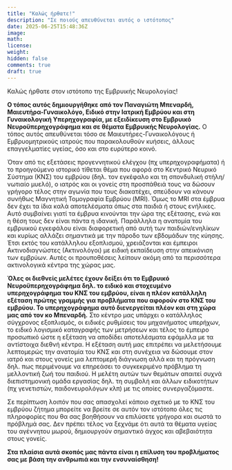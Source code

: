 ```yaml
---
title: "Καλώς ήρθατε!"
description: "Σε ποιούς απευθύνεται αυτός ο ιστότοπος"
date: 2025-06-25T15:48:36Z
image: 
math: 
license:
weight: 
hidden: false
comments: true
draft: true
---
```


Καλώς ήρθατε στον ιστότοπο της Εμβρυικής Νευρολογίας!

**Ο τόπος αυτός δημιουργήθηκε από τον Παναγιώτη Μπεναρδή, Μαιευτήρα-Γυναικολόγο, Ειδικό στην Ιατρική Εμβρύου και στη Γυναικολογική Υπερηχογραφία, με εξειδίκευση στο Εμβρυικό Νευροϋπερηχογράφημα και σε θέματα Εμβρυικής Νευρολογίας.**
Ο τόπος αυτός απευθύνεται τόσο σε Μαιευτήρες-Γυναικολόγους ή Εμβρυομητρικούς ιατρούς που παρακολουθούν κυήσεις, άλλους επαγγελματίες υγείας, όσο και στο ευρύτερο κοινό.

Όταν από τις εξετάσεις προγεννητικού ελέγχου (πχ υπερηχογραφήματα) ή το προηγούμενο ιστορικό τίθεται θέμα που αφορά στο Κεντρικό Νευρικό Σύστημα (ΚΝΣ) του εμβρύου (δηλ. τον εγκέφαλο και τη σπονδυλική στήλη/νωτιαίο μυελό), ο ιατρός και οι γονείς στη προσπάθειά τους να δώσουν γρήγορο τέλος στην αγωνία που τους διακατέχει, σπεύδουν να κάνουν συνήθως Μαγνητική Τομογραφία Εμβρύου (MRI). Όμως το MRI στα έμβρυα δεν έχει τα ίδια καλά αποτελέσματα όπως στα παιδιά ή στους ενήλικες. Αυτό συμβαίνει γιατί τα έμβρυα κινούνται την ώρα της εξέτασης, ενώ και η θέση τους δεν είναι πάντα η ιδανική. Παράλληλα η ανατομία του εμβρυικού εγκεφάλου είναι διαφορετική από αυτή των παιδιών/ενηλίκων και κυρίως αλλάζει σημαντικά με την πάροδο των εβδομάδων της κύησης. Έτσι εκτός του κατάλληλου εξοπλισμού, χρειάζονται και έμπειροι Ακτινοδιαγνώστες (Ακτινολόγοι) με ειδική εκπαίδευση στην απεικόνιση των εμβρύων. Αυτές οι προυποθέσεις λείπουν ακόμη από τα περισσότερα ακτινολογικά κέντρα της χώρας μας.

**Όλες οι διεθνείς μελέτες έχουν δείξει ότι το Εμβρυικό Νευροϋπερηχογράφημα δηλ. το ειδικό και στοχευμένο υπερηχογράφημα του ΚΝΣ του εμβρύου, είναι η πλέον κατάλληλη εξέταση πρώτης γραμμής για προβλήματα που αφορούν στο ΚΝΣ του εμβρύου. Το υπερηχογράφημα αυτό διενεργείται πλέον και στη χώρα μας από τον κο Μπεναρδή.**
Στο κέντρο μας υπάρχει ο κατάλληλος σύγχρονος εξοπλισμός, οι ειδικές ρυθμίσεις του μηχανήματος υπερήχων, το ειδικό λογισμικό καταγραφής των μετρήσεων και τέλος το έμπειρο προσωπικό ώστε η εξέταση να αποδίδει αποτελέσματα εφάμιλλα με τα αντίστοιχα διεθνή κέντρα.
Η εξέταση αυτή μας επιτρέπει να μελετήσουμε λεπτομερώς την ανατομία του ΚΝΣ και στη συνέχεια να δώσουμε στον ιατρό και στους γονείς μια λεπτομερή διάγνωση αλλά και τη πρόγνωση δηλ. πως περιμένουμε να επηρεάσει το συγκεκριμένο πρόβλημα τη μελλοντική ζωή του παιδιού. Η μελέτη αυτών των θεμάτων απαιτεί συχνά διεπιστημονική ομάδα εργασίας δηλ. τη συμβολή και άλλων ειδικοτήτων (πχ γενετιστών, παιδονευρολόγων κλπ) με τις οποίες συνεργαζόμαστε. 

Σε περίπτωση λοιπόν που σας απασχολεί κάποιο σχετικό με το ΚΝΣ του εμβρύου ζήτημα μπορείτε να βρείτε σε αυτόν τον ιστότοπο όλες τις πληροφορίες που θα σας βοηθήσουν να επιλύσετε γρήγορα και σωστά το πρόβλημά σας. Δεν πρέπει τέλος να ξεχνάμε ότι αυτά τα θέματα υγείας του αγέννητου μωρού, δημιουργούν σημαντικό άγχος και αβεβαιότητα στους γονείς. 

**Στα πλαίσια αυτά σκοπός μας πάντα είναι η επίλυση του προβλήματος σας με βάση την ανθρωπιά και την ενσυναίσθηση!** 